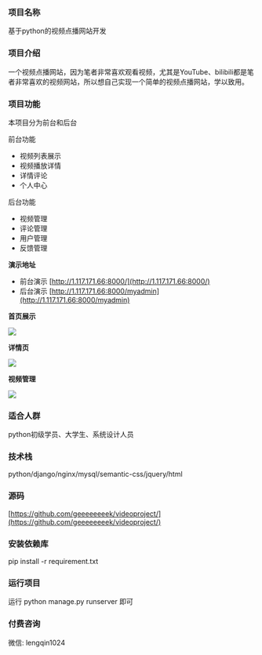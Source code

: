 
### 项目名称

基于python的视频点播网站开发

### 项目介绍

一个视频点播网站，因为笔者非常喜欢观看视频，尤其是YouTube、bilibili都是笔者非常喜欢的视频网站，所以想自己实现一个简单的视频点播网站，学以致用。

### 项目功能
本项目分为前台和后台

前台功能
- 视频列表展示
- 视频播放详情
- 详情评论
- 个人中心

后台功能
- 视频管理
- 评论管理
- 用户管理
- 反馈管理

**演示地址**

- 前台演示
[http://1.117.171.66:8000/](http://1.117.171.66:8000/)
- 后台演示
[http://1.117.171.66:8000/myadmin](http://1.117.171.66:8000/myadmin)

**首页展示**

![](https://github.com/geeeeeeeek/videoproject/blob/master/static/img/demo01.png)


**详情页**

![](https://github.com/geeeeeeeek/videoproject/blob/master/static/img/demo02.png)


**视频管理**

![](https://github.com/geeeeeeeek/videoproject/blob/master/static/img/demo04.png)


### 适合人群

python初级学员、大学生、系统设计人员

### 技术栈
python/django/nginx/mysql/semantic-css/jquery/html

### 源码
[https://github.com/geeeeeeeek/videoproject/](https://github.com/geeeeeeeek/videoproject/)

### 安装依赖库

pip install -r requirement.txt

### 运行项目

运行 python manage.py runserver 即可

 

### 付费咨询

微信: lengqin1024